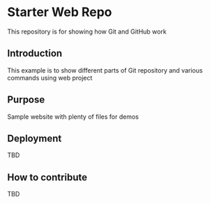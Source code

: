 # Starter Web Repo

This repository is for showing how Git and GitHub work

## Introduction

This example is to show different parts of Git repository and various commands using web project

## Purpose

Sample website with plenty of files for demos

## Deployment
TBD

## How to contribute
TBD